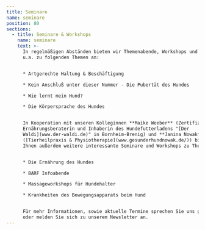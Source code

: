 ```yaml
---
title: Seminare
name: seminare
position: 80
sections:
  - title: Seminare & Workshops
    name: seminare
    text: >-
      In regelmäßigen Abständen bieten wir Themenabende, Workshops und Seminare
      u.a. zu folgenden Themen an: 


      * Artgerechte Haltung & Beschäftigung

      * Kein Anschluß unter dieser Nummer - Die Pubertät des Hundes

      * Wie lernt mein Hund?

      * Die Körpersprache des Hundes


      In Kooperation mit unseren Kolleginnen **Maike Weeber** (Zertifizierte
      Ernährungsberaterin und Inhaberin des Hundefutterladens "[Der
      Waldi](www.der-waldi.de)" in Bornheim-Brenig) und **Janina Nowak**
      ([Tierheilpraxis & Physiotherapie](www.gesunderhundnowak.de/)) bieten wir
      Ihnen außerdem weitere interessante Seminare und Workshops zu Themen wie:


      * Die Ernährung des Hundes

      * BARF Infoabende

      * Massageworkshops für Hundehalter

      * Krankheiten des Bewegungsapparats beim Hund


      Für mehr Informationen, sowie aktuelle Termine sprechen Sie uns gerne an
      oder melden Sie sich zu unserem Newsletter an.
---
```


